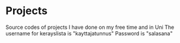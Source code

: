 # Projects
Source codes of projects I have done on my free time and in Uni
The username for kerayslista is "kayttajatunnus"
Password is "salasana"
